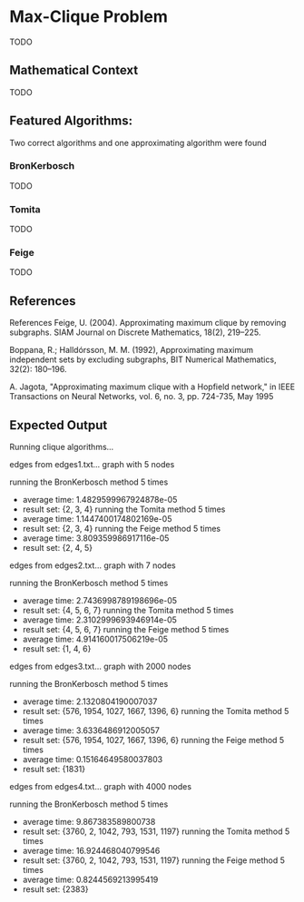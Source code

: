 # Max-Clique Problem
TODO

## Mathematical Context
TODO

## Featured Algorithms:
Two correct algorithms and one approximating algorithm were found
### BronKerbosch
TODO
### Tomita
TODO
### Feige
TODO

## References
References 
Feige, U. (2004). Approximating maximum clique by removing subgraphs. SIAM Journal on Discrete Mathematics, 18(2), 219–225. 

Boppana, R.; Halldórsson, M. M. (1992), Approximating maximum independent sets by excluding subgraphs, BIT Numerical Mathematics, 32(2): 180–196. 

A. Jagota, "Approximating maximum clique with a Hopfield network," in IEEE Transactions on Neural Networks, vol. 6, no. 3, pp. 724-735, May 1995 

## Expected Output
Running clique algorithms...

edges from edges1.txt...
graph with 5 nodes

running the BronKerbosch method 5 times
-   average time: 1.4829599967924878e-05
-   result set:   {2, 3, 4}
running the Tomita method 5 times
-   average time: 1.1447400174802169e-05
-   result set:   {2, 3, 4}
running the Feige method 5 times
-   average time: 3.809359986917116e-05
-   result set:   {2, 4, 5}

edges from edges2.txt...
graph with 7 nodes

running the BronKerbosch method 5 times
-   average time: 2.7436998789198696e-05
-   result set:   {4, 5, 6, 7}
running the Tomita method 5 times
-   average time: 2.3102999693946914e-05
-   result set:   {4, 5, 6, 7}
running the Feige method 5 times
-   average time: 4.914160017506219e-05
-   result set:   {1, 4, 6}

edges from edges3.txt...
graph with 2000 nodes

running the BronKerbosch method 5 times
-   average time: 2.1320804190007037
-   result set:   {576, 1954, 1027, 1667, 1396, 6}
running the Tomita method 5 times
-   average time: 3.6336486912005057
-   result set:   {576, 1954, 1027, 1667, 1396, 6}
running the Feige method 5 times
-   average time: 0.15164649580037803
-   result set:   {1831}

edges from edges4.txt...
graph with 4000 nodes

running the BronKerbosch method 5 times
-   average time: 9.867383589800738
-   result set:   {3760, 2, 1042, 793, 1531, 1197}
running the Tomita method 5 times
-   average time: 16.924468040799546
-   result set:   {3760, 2, 1042, 793, 1531, 1197}
running the Feige method 5 times
-   average time: 0.8244569213995419
-   result set:   {2383}
